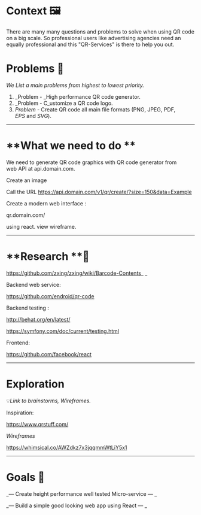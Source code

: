 # **Context 🖼** 

There are many many questions and problems to solve when using QR code on a big scale. So professional users like advertising agencies need an equally professional and this  "QR-Services" is there to help you out.

# **Problems** 🤔 

_We List a main problems from highest to lowest priority._

1.  _Problem - _High performance QR code generator.
2.  _Problem - C_ustomize a QR code logo.
3.  _Problem -_ Create QR code all main file formats (PNG, JPEG, PDF, _EPS_ and _SVG_).

---


# **What we need to do **

We need to generate QR code graphics with QR code generator from web API at api.domain.com.  
  
Create an image

Call the URL https://api.domain.com/v1/qr/create/?size=150&data=Example



Create a modern web interface :

qr.domain.com/

using react. view wireframe.

 

---


# **Research **🔬 

https://github.com/zxing/zxing/wiki/Barcode-Contents_ _

Backend web service:

https://github.com/endroid/qr-code

Backend testing :

http://behat.org/en/latest/

https://symfony.com/doc/current/testing.html

Frontend:

https://github.com/facebook/react  


---


# **Exploration**

💡_Link to brainstorms, Wireframes._

Inspiration:

https://www.qrstuff.com/

_Wireframes_

https://whimsical.co/AWZdkz7x3jqqmmWtLiY5x1



---


# **Goals 🎯**

_— Create height performance well tested Micro-service  — _

_— Build  a simple good looking  web app using React  — _
